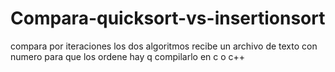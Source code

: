# Compara-quicksort-vs-insertionsort
compara por iteraciones los dos algoritmos
recibe un archivo de texto con numero para que los ordene
hay q compilarlo en c o c++
